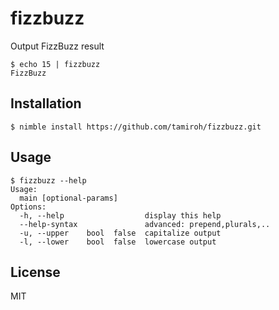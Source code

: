 # fizzbuzz

Output FizzBuzz result

```
$ echo 15 | fizzbuzz
FizzBuzz
```

## Installation

```
$ nimble install https://github.com/tamiroh/fizzbuzz.git
```

## Usage

```
$ fizzbuzz --help                                      
Usage:
  main [optional-params] 
Options:
  -h, --help                  display this help
  --help-syntax               advanced: prepend,plurals,..
  -u, --upper    bool  false  capitalize output
  -l, --lower    bool  false  lowercase output
```

## License

MIT